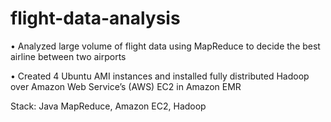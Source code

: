 # flight-data-analysis

•	Analyzed large volume of flight data using MapReduce to decide the best airline between two airports

•	Created 4 Ubuntu AMI instances and installed fully distributed Hadoop over Amazon Web Service’s (AWS) EC2 in Amazon EMR

Stack: Java MapReduce, Amazon EC2, Hadoop
